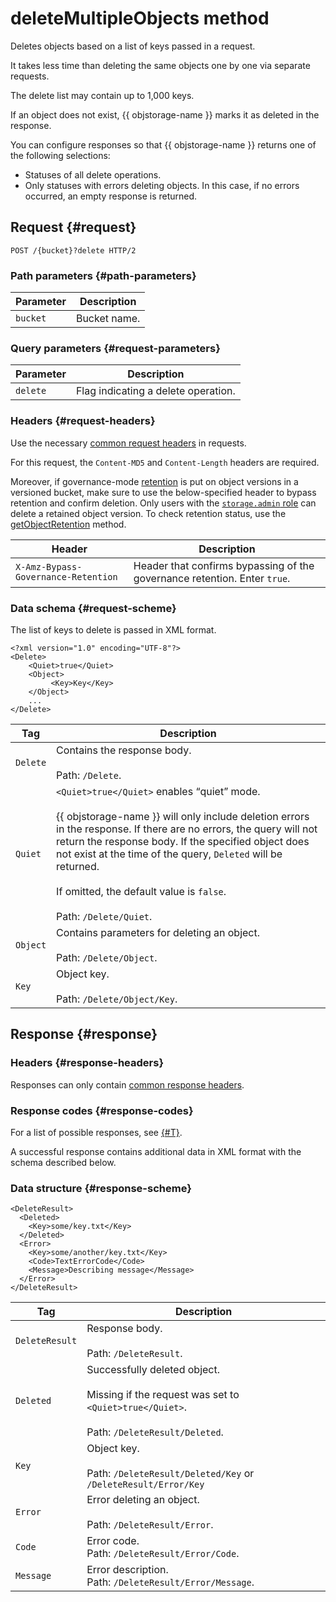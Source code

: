 # deleteMultipleObjects method

Deletes objects based on a list of keys passed in a request.

It takes less time than deleting the same objects one by one via separate requests.

The delete list may contain up to 1,000 keys.

If an object does not exist, {{ objstorage-name }} marks it as deleted in the response.

You can configure responses so that {{ objstorage-name }} returns one of the following selections:

- Statuses of all delete operations.
- Only statuses with errors deleting objects. In this case, if no errors occurred, an empty response is returned.



## Request {#request}

```
POST /{bucket}?delete HTTP/2
```

### Path parameters {#path-parameters}

| Parameter | Description |
----- | -----
| `bucket` | Bucket name. |


### Query parameters {#request-parameters}

| Parameter | Description |
----- | -----
| `delete` | Flag indicating a delete operation. |


### Headers {#request-headers}

Use the necessary [common request headers](../common-request-headers.md) in requests.

For this request, the `Content-MD5` and `Content-Length` headers are required.

Moreover, if governance-mode [retention](../../../concepts/object-lock.md) is put on object versions in a versioned bucket, make sure to use the below-specified header to bypass retention and confirm deletion. Only users with the [`storage.admin` role](../../../security/index.md) can delete a retained object version. To check retention status, use the [getObjectRetention](getobjectretention.md) method.

| Header | Description |
--- | ---
| `X-Amz-Bypass-Governance-Retention` | Header that confirms bypassing of the governance retention. Enter `true`. |

### Data schema {#request-scheme}

The list of keys to delete is passed in XML format.

```
<?xml version="1.0" encoding="UTF-8"?>
<Delete>
    <Quiet>true</Quiet>
    <Object>
         <Key>Key</Key>
    </Object>
    ...
</Delete>
```

| Tag | Description |
----- | -----
| `Delete` | Contains the response body.<br/><br/>Path: `/Delete`. |
| `Quiet` | `<Quiet>true</Quiet>` enables <q>quiet</q> mode.<br/><br/>{{ objstorage-name }} will only include deletion errors in the response. If there are no errors, the query will not return the response body. If the specified object does not exist at the time of the query, `Deleted` will be returned.<br/><br/>If omitted, the default value is `false`.<br/><br/>Path: `/Delete/Quiet`. |
| `Object` | Contains parameters for deleting an object.<br/><br/>Path: `/Delete/Object`. |
| `Key` | Object key.<br/><br/>Path: `/Delete/Object/Key`. |



## Response {#response}

### Headers {#response-headers}

Responses can only contain [common response headers](../common-response-headers.md).

### Response codes {#response-codes}

For a list of possible responses, see [{#T}](../response-codes.md).

A successful response contains additional data in XML format with the schema described below.

### Data structure {#response-scheme}

```
<DeleteResult>
  <Deleted>
    <Key>some/key.txt</Key>
  </Deleted>
  <Error>
    <Key>some/another/key.txt</Key>
    <Code>TextErrorCode</Code>
    <Message>Describing message</Message>
  </Error>
</DeleteResult>
```

| Tag | Description |
----- | -----
| `DeleteResult` | Response body.<br/><br/>Path: `/DeleteResult`. |
| `Deleted` | Successfully deleted object.<br/><br/>Missing if the request was set to `<Quiet>true</Quiet>`.<br/><br/>Path: `/DeleteResult/Deleted`. |
| `Key` | Object key.<br/><br/>Path: `/DeleteResult/Deleted/Key` or `/DeleteResult/Error/Key` |
| `Error` | Error deleting an object.<br/><br/>Path: `/DeleteResult/Error`. |
| `Code` | Error code.<br/>Path: `/DeleteResult/Error/Code`. |
| `Message` | Error description.<br/>Path: `/DeleteResult/Error/Message`. |

